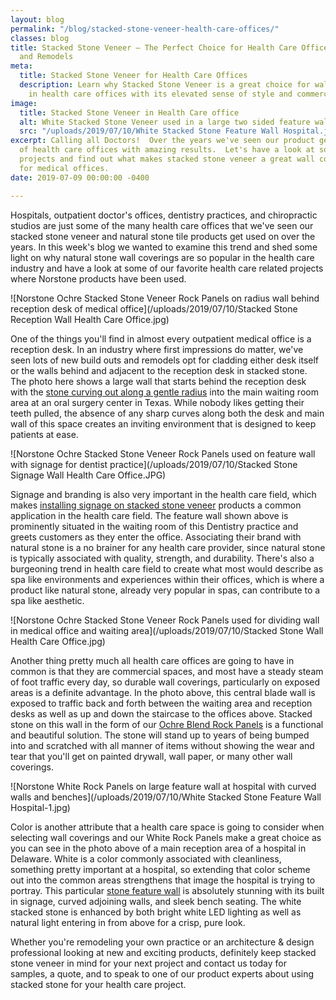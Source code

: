 ```yaml
---
layout: blog
permalink: "/blog/stacked-stone-veneer-health-care-offices/"
classes: blog
title: Stacked Stone Veneer – The Perfect Choice for Health Care Office Buildouts
  and Remodels
meta:
  title: Stacked Stone Veneer for Health Care Offices
  description: Learn why Stacked Stone Veneer is a great choice for wall coverings
    in health care offices with its elevated sense of style and commercial durability.
image:
  title: Stacked Stone Veneer in Health Care office
  alt: White Stacked Stone Veneer used in a large two sided feature wall in a hospital
  src: "/uploads/2019/07/10/White Stacked Stone Feature Wall Hospital.jpg"
excerpt: Calling all Doctors!  Over the years we've seen our product get used in lots
  of health care offices with amazing results.  Let's have a look at some of our favorite
  projects and find out what makes stacked stone veneer a great wall covering option
  for medical offices.
date: 2019-07-09 00:00:00 -0400

---
```

Hospitals, outpatient doctor's offices, dentistry practices, and chiropractic studios are just some of the many health care offices that we've seen our stacked stone veneer and natural stone tile products get used on over the years. In this week's blog we wanted to examine this trend and shed some light on why natural stone wall coverings are so popular in the health care industry and have a look at some of our favorite health care related projects where Norstone products have been used.

![Norstone Ochre Stacked Stone Veneer Rock Panels on radius wall behind reception desk of medical office](/uploads/2019/07/10/Stacked Stone Reception Wall Health Care Office.jpg)

One of the things you'll find in almost every outpatient medical office is a reception desk. In an industry where first impressions do matter, we've seen lots of new build outs and remodels opt for cladding either desk itself or the walls behind and adjacent to the reception desk in stacked stone. The photo here shows a large wall that starts behind the reception desk with the [stone curving out along a gentle radius](https://www.norstoneusa.com/blog/how-to-install-stacked-stone-on-curved-walls/) into the main waiting room area at an oral surgery center in Texas. While nobody likes getting their teeth pulled, the absence of any sharp curves along both the desk and main wall of this space creates an inviting environment that is designed to keep patients at ease.

![Norstone Ochre Stacked Stone Veneer Rock Panels used on feature wall with signage for dentist practice](/uploads/2019/07/10/Stacked Stone Signage Wall Health Care Office.JPG)

Signage and branding is also very important in the health care field, which makes [installing signage on stacked stone veneer](https://www.norstoneusa.com/blog/installing-signage-on-stacked-stone/) products a common application in the health care field. The feature wall shown above is prominently situated in the waiting room of this Dentistry practice and greets customers as they enter the office. Associating their brand with natural stone is a no brainer for any health care provider, since natural stone is typically associated with quality, strength, and durability. There's also a burgeoning trend in health care field to create what most would describe as spa like environments and experiences within their offices, which is where a product like natural stone, already very popular in spas, can contribute to a spa like aesthetic.

![Norstone Ochre Stacked Stone Veneer Rock Panels used for dividing wall in medical office and waiting area](/uploads/2019/07/10/Stacked Stone Wall Health Care Office.jpg)

Another thing pretty much all health care offices are going to have in common is that they are commercial spaces, and most have a steady steam of foot traffic every day, so durable wall coverings, particularly on exposed areas is a definite advantage. In the photo above, this central blade wall is exposed to traffic back and forth between the waiting area and reception desks as well as up and down the staircase to the offices above. Stacked stone on this wall in the form of our [Ochre Blend Rock Panels](https://www.norstoneusa.com/products/rock-panels/ochre/) is a functional and beautiful solution. The stone will stand up to years of being bumped into and scratched with all manner of items without showing the wear and tear that you'll get on painted drywall, wall paper, or many other wall coverings.

![Norstone White Rock Panels on large feature wall at hospital with curved walls and benches](/uploads/2019/07/10/White Stacked Stone Feature Wall Hospital-1.jpg)

Color is another attribute that a health care space is going to consider when selecting wall coverings and our White Rock Panels make a great choice as you can see in the photo above of a main reception area of a hospital in Delaware. White is a color commonly associated with cleanliness, something pretty important at a hospital, so extending that color scheme out into the common areas strengthens that image the hospital is trying to portray. This particular [stone feature wall](https://www.norstoneusa.com/gallery/application/natural-stone-feature-walls/) is absolutely stunning with its built in signage, curved adjoining walls, and sleek bench seating. The white stacked stone is enhanced by both bright white LED lighting as well as natural light entering in from above for a crisp, pure look.

Whether you're remodeling your own practice or an architecture & design professional looking at new and exciting products, definitely keep stacked stone veneer in mind for your next project and contact us today for samples, a quote, and to speak to one of our product experts about using stacked stone for your health care project.